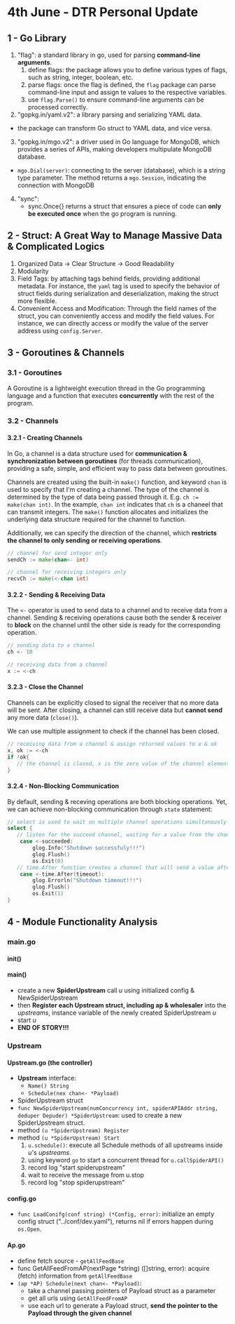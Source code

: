 # 4th June - DTR Personal Update
## 1 - Go Library
1. "flag": a standard library in go, used for parsing **command-line arguments**.
   1. define flags: the package allows you to define various types of flags, such as string, integer, boolean, etc.
   2. parse flags: once the flag is defined, the `flag` package can parse command-line input and assign te values to the respective variables.
   3. use `flag.Parse()` to ensure command-line arguments can be processed correctly.
2. "gopkg.in/yaml.v2": a library parsing and serializing YAML data.
  - the package can transform Go struct to YAML data, and vice versa.
3. "gopkg.in/mgo.v2": a driver used in Go language for MongoDB, which provides a series of APIs, making developers multipulate MongoDB database.
  - `mgo.Dial(server)`: connecting to the server (database), which is a string type parameter. The method returns a `mgo.Session`, indicating the connection with MongoDB
4. "sync":
   - sync.Once{} returns a struct that ensures a piece of code can **only be executed once** when the go program is running.

## 2 - Struct: A Great Way to Manage Massive Data & Complicated Logics
1. Organized Data -> Clear Structure -> Good Readability
2. Modularity
3. Field Tags: by attaching tags behind fields, providing additional metadata. For instance, the `yaml` tag is used to specify the behavior of struct fields during serialization and deserialization, making the struct more flexible.
4. Convenient Access and Modification: Through the field names of the struct, you can conveniently access and modify the field values.
For instance, we can directly access or modify the value of the server address using `config.Server`.

## 3 - Goroutines & Channels
### 3.1 - Goroutines
A Goroutine is a lightweight execution thread in the Go programming language and a function that executes **concurrently** with the rest of the program.
### 3.2 - Channels
#### 3.2.1 - Creating Channels
In Go, a channel is a data structure used for **communication & synchronization between goroutines** (for threads communication), providing a safe, simple, and efficient way to pass data between goroutines.

Channels are created using the built-in `make()` function, and keyword `chan` is used to specify that I'm creating a channel. The type of the channel is determined by the type of data being passed through it. E.g. `ch := make(chan int)`. In the example, `chan int` indicates that `ch` is a chaneel that can transmit integers. The `make()` function allocates and initializes the underlying data structure required for the channel to function.

Additionally, we can specify the direction of the channel, which **restricts the channel to only sending or receiving operations**. 
```go
// channel for send integer only
sendCh := make(chan<- int)

// channel for receiving integers only
recvCh := make(<-chan int)
```

#### 3.2.2 - Sending & Receiving Data
The `<-` operator is used to send data to a channel and to receive data from a channel. Sending & receiving operations cause both the sender & receiver to **block** on the channel until the other side is ready for the corresponding operation.
```go
// sending data to a channel
ch <- 10

// receiving data from a channel
x := <-ch
```
#### 3.2.3 - Close the Channel
Channels can be explicitly closed to signal the receiver that no more data will be sent. After closing, a channel can still receive data but **cannot send** any more data (`close()`). 

We can use multiple assignment to check if the channel has been closed. 
```go
// receiving data from a channel & assign returned values to x & ok
x, ok := <-ch
if !ok{
   // the channel is closed, x is the zero value of the channel element type
}
```

#### 3.2.4 - Non-Blocking Communication
By default, sending & receving operations are both blocking operations. Yet, we can achieve non-blocking communication through `state` statement:
```go
// select is used to wait on multiple channel operations simultanously
select {
   // listen for the succeed channel, waiting for a value from the channel
	case <-succeeded:
		glog.Info("Shutdown successfuly!!!")
		glog.Flush()
		os.Exit(0)
   // time.After function creates a channel that will send a value after the specified timeout duration
	case <-time.After(timeout):
		glog.Errorln("Shutdown timeout!!!")
		glog.Flush()
		os.Exit(1)
}
```


## 4 - Module Functionality Analysis
### main.go
#### init()
#### main()
- create a new **SpiderUpstream** call _u_ using initialized config & NewSpiderUpstream
- then **Register each Upstream struct, including ap & wholesaler** into the _upstreams_, instance variable of the newly created SpiderUpstream _u_
- start _u_
- **END OF STORY!!!**

### Upstream

#### Upstream.go (the controller)
- **Upstream** interface:
  - `Name() String`
  - `Schedule(nex chan<- *Payload)`
- SpiderUpstream struct
- `func NewSpiderUpstream(numConcurrency int, spiderAPIAddr string, deduper Depuder) *SpiderUpstream`: used to create a new SpiderUpstream struct.
- method `(u *SpiderUpstream) Register`
- method `(u *SpiderUpstream) Start`
  1. `u.schedule()`: execute all Schedule methods of all upstreams inside _u_'s _upstreams_.
  2. using keyword `go` to start a concurrent thread for `u.callSpiderAPI()`
  3. record log "start spiderupstream"
  4. wait to receive the message from u.stop
  5. record log "stop spiderupstream"

#### config.go
- `func LoadConifg(conf string) (*Config, error)`: initialize an empty config struct ("../conf/dev.yaml"), returns nil if errors happen during `os.Open`.

#### Ap.go
- define fetch source - `getAllFeedBase`
- func GetAllFeedFromAP(nextPage *string) ([]string, error): acquire (fetch) information from `getAllFeedBase`
- `(ap *AP) Schedule(next chan<- *Payload)`:
  - take a channel passing pointers of Payload struct as a parameter
  - get all urls using `GetAllFeedFromAP`
  - use each url to generate a Payload struct, **send the pointer to the Payload through the given channel**
